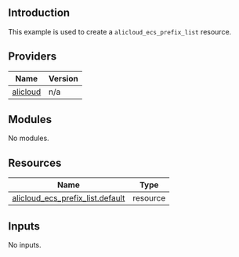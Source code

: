 ## Introduction

This example is used to create a `alicloud_ecs_prefix_list` resource.

<!-- BEGIN_TF_DOCS -->
## Providers

| Name | Version |
|------|---------|
| <a name="provider_alicloud"></a> [alicloud](#provider\_alicloud) | n/a |

## Modules

No modules.

## Resources

| Name | Type |
|------|------|
| [alicloud_ecs_prefix_list.default](https://registry.terraform.io/providers/aliyun/alicloud/latest/docs/resources/ecs_prefix_list) | resource |

## Inputs

No inputs.
<!-- END_TF_DOCS -->    